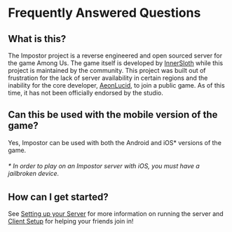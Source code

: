 # Frequently Answered Questions

## What is this?
The Impostor project is a reverse engineered and open sourced server for the game Among Us. The game itself is developed by [InnerSloth](http://www.innersloth.com/) while this project is maintained by the community. This project was built out of frustration for the lack of server availability in certain regions and the inability for the core developer, [AeonLucid](https://github.com/AeonLucid), to join a public game. As of this time, it has not been officially endorsed by the studio.  

## Can this be used with the mobile version of the game?
Yes, Impostor can be used with both the Android and iOS\* versions of the game. 
###### \* In order to play on an Impostor server with iOS, you _must_ have a jailbroken device.

## How can I get started?
See [Setting up your Server](Running-the-server) for more information on running the server and [Client Setup](https://aeonlucid.com/Impostor/) for helping your friends join in!